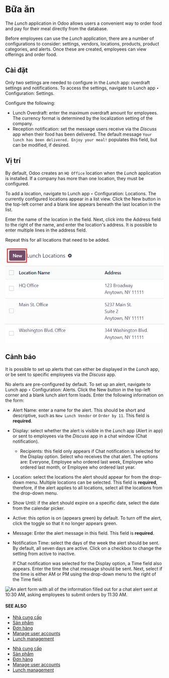 # Bữa ăn

The *Lunch* application in Odoo allows users a convenient way to order food and pay for their meal
directly from the database.

Before employees can use the *Lunch* application, there are a number of configurations to consider:
settings, vendors, locations, products, product categories, and alerts. Once these are created,
employees can view offerings and order food.

## Cài đặt

Only two settings are needed to configure in the *Lunch* app: overdraft settings and notifications.
To access the settings, navigate to Lunch app ‣ Configuration: Settings.

Configure the following:

- Lunch Overdraft: enter the maximum overdraft amount for employees. The currency
  format is determined by the localization setting of the company.
- Reception notification: set the message users receive via the *Discuss* app when their
  food has been delivered. The default message `Your lunch has been delivered. Enjoy your meal!`
  populates this field, but can be modified, if desired.

## Vị trí

By default, Odoo creates an `HQ Office` location when the *Lunch* application is installed. If a
company has more than one location, they must be configured.

To add a location, navigate to Lunch app ‣ Configuration: Locations. The
currently configured locations appear in a list view. Click the New button in the
top-left corner and a blank line appears beneath the last location in the list.

Enter the name of the location in the field. Next, click into the Address field to the
right of the name, and enter the location's address. It is possible to enter multiple lines in the
address field.

Repeat this for all locations that need to be added.

![A list view of the locations with the new button highlighted.](../../_images/locations.png)

## Cảnh báo

It is possible to set up alerts that can either be displayed in the *Lunch* app, or be sent to
specific employees via the *Discuss* app.

No alerts are pre-configured by default. To set up an alert, navigate to Lunch app
‣ Configuration: Alerts. Click the New button in the top-left corner and a blank
lunch alert form loads. Enter the following information on the form:

- Alert Name: enter a name for the alert. This should be short and descriptive, such as
  `New Lunch Vendor` or `Order by 11`. This field is **required**.
- Display: select whether the alert is visible in the *Lunch* app (Alert in
  app) or sent to employees via the *Discuss* app in a chat window (Chat notification).
  - Recipients: this field only appears if Chat notification is selected for
    the Display option. Select who receives the chat alert. The options are:
    Everyone, Employee who ordered last week, Employee who
    ordered last month, or Employee who ordered last year.
- Location: select the locations the alert should appear for from the drop-down menu.
  Multiple locations can be selected. This field is **required**, therefore, if the alert applies
  to all locations, select all the locations from the drop-down menu.
- Show Until: if the alert should expire on a specific date, select the date from the
  calendar picker.
- Active: this option is on (appears green) by default. To turn off the alert, click the
  toggle so that it no longer appears green.
- Message: Enter the alert message in this field. This field is **required**.
- Notification Time: select the days of the week the alert should be sent. By default,
  all seven days are active. Click on a checkbox to change the setting from active to inactive.

  If Chat notification was selected for the Display option, a
  Time field also appears. Enter the time the chat message should be sent. Next, select
  if the time is either AM or PM using the drop-down menu to the right of
  the Time field.

![An alert form with all of the information filled out for a chat alert sent at 10:30 AM,
asking employees to submit orders by 11:30 AM.](../../_images/alert.png)

#### SEE ALSO
- [Nhà cung cấp](lunch/vendors.md)
- [Sản phẩm](lunch/products.md)
- [Đơn hàng](lunch/orders.md)
- [Manage user accounts](lunch/user-accounts.md)
- [Lunch management](lunch/management.md)

* [Nhà cung cấp](lunch/vendors.md)
* [Sản phẩm](lunch/products.md)
* [Đơn hàng](lunch/orders.md)
* [Manage user accounts](lunch/user-accounts.md)
* [Lunch management](lunch/management.md)
